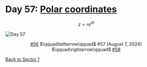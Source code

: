 # Day 57: [Polar coordinates](https://en.wikipedia.org/wiki/Polar_coordinate_system)

$$z=re^{i\theta}$$

<picture><img alt="Day 57" src="0057.png"></picture>

<center><a href="0056.html">#56</a> $\qquad\leftarrow\qquad$ #57 (August 7, 2024) $\qquad\rightarrow\qquad$ <a href="0058.html">#58</a></center>

[Back to Sector 1](../0-63.md)